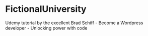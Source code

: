# FictionalUniversity
Udemy tutorial by the excellent Brad Schiff - Become a Wordpress developer - Unlocking power with code
